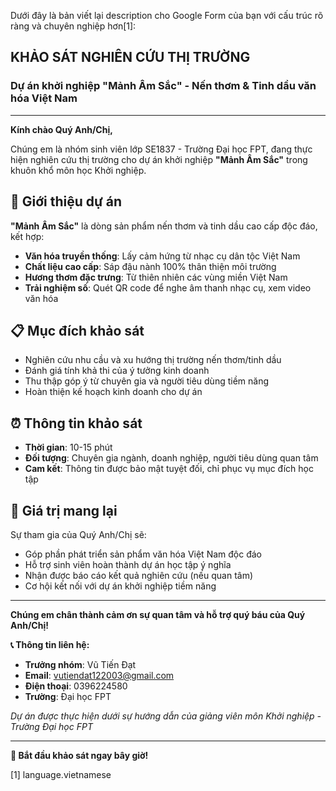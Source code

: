 Dưới đây là bản viết lại description cho Google Form của bạn với cấu trúc rõ ràng và chuyên nghiệp hơn[1]:

## **KHẢO SÁT NGHIÊN CỨU THỊ TRƯỜNG**
### **Dự án khởi nghiệp "Mảnh Âm Sắc" - Nến thơm & Tinh dầu văn hóa Việt Nam**

---

**Kính chào Quý Anh/Chị,**

Chúng em là nhóm sinh viên lớp SE1837 - Trường Đại học FPT, đang thực hiện nghiên cứu thị trường cho dự án khởi nghiệp **"Mảnh Âm Sắc"** trong khuôn khổ môn học Khởi nghiệp.

## **🎯 Giới thiệu dự án**

**"Mảnh Âm Sắc"** là dòng sản phẩm nến thơm và tinh dầu cao cấp độc đáo, kết hợp:
- **Văn hóa truyền thống**: Lấy cảm hứng từ nhạc cụ dân tộc Việt Nam
- **Chất liệu cao cấp**: Sáp đậu nành 100% thân thiện môi trường
- **Hương thơm đặc trưng**: Từ thiên nhiên các vùng miền Việt Nam
- **Trải nghiệm số**: Quét QR code để nghe âm thanh nhạc cụ, xem video văn hóa

## **📋 Mục đích khảo sát**

- Nghiên cứu nhu cầu và xu hướng thị trường nến thơm/tinh dầu
- Đánh giá tính khả thi của ý tưởng kinh doanh
- Thu thập góp ý từ chuyên gia và người tiêu dùng tiềm năng
- Hoàn thiện kế hoạch kinh doanh cho dự án

## **⏰ Thông tin khảo sát**

- **Thời gian**: 10-15 phút
- **Đối tượng**: Chuyên gia ngành, doanh nghiệp, người tiêu dùng quan tâm
- **Cam kết**: Thông tin được bảo mật tuyệt đối, chỉ phục vụ mục đích học tập

## **🎁 Giá trị mang lại**

Sự tham gia của Quý Anh/Chị sẽ:
- Góp phần phát triển sản phẩm văn hóa Việt Nam độc đáo
- Hỗ trợ sinh viên hoàn thành dự án học tập ý nghĩa
- Nhận được báo cáo kết quả nghiên cứu (nếu quan tâm)
- Cơ hội kết nối với dự án khởi nghiệp tiềm năng

---

**Chúng em chân thành cảm ơn sự quan tâm và hỗ trợ quý báu của Quý Anh/Chị!**

**📞 Thông tin liên hệ:**
- **Trưởng nhóm**: Vũ Tiến Đạt
- **Email**: vutiendat122003@gmail.com  
- **Điện thoại**: 0396224580
- **Trường**: Đại học FPT

*Dự án được thực hiện dưới sự hướng dẫn của giảng viên môn Khởi nghiệp - Trường Đại học FPT*

---

**🚀 Bắt đầu khảo sát ngay bây giờ!**

[1] language.vietnamese